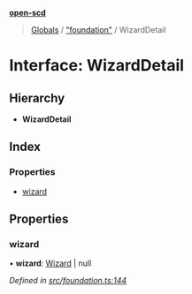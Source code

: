 **[open-scd](../README.md)**

> [Globals](../globals.md) / ["foundation"](../modules/_foundation_.md) / WizardDetail

# Interface: WizardDetail

## Hierarchy

* **WizardDetail**

## Index

### Properties

* [wizard](_foundation_.wizarddetail.md#wizard)

## Properties

### wizard

•  **wizard**: [Wizard](../modules/_foundation_.md#wizard) \| null

*Defined in [src/foundation.ts:144](https://github.com/openscd/open-scd/blob/12e7252/src/foundation.ts#L144)*
